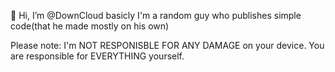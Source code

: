 👋 Hi, I’m @DownCloud
basicly I'm a random guy who publishes simple code(that he made mostly on his own)  

Please note: I'm NOT RESPONISBLE FOR ANY DAMAGE on your device. You are responsible for EVERYTHING yourself.
